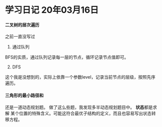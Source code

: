 # 学习日记 20年03月16日

#### 二叉树的层次遍历

之前一直没写过

1. 通过队列

BFS的实质，通过队列记录每一层的节点，循环记录节点值即可。

2. DFS

这个我是没想到的，实际上依靠一个参数level，记录当前节点的层级，按照先序遍历。

#### 三角形的最小路径和

还是一道动态规划题。
做了这么些题，我发现多半动态规划题目中。
**状态**都是求解 某个位置的特殊含义。可能这符合最优子结构的定义，而且也容易写出状态转移方程。